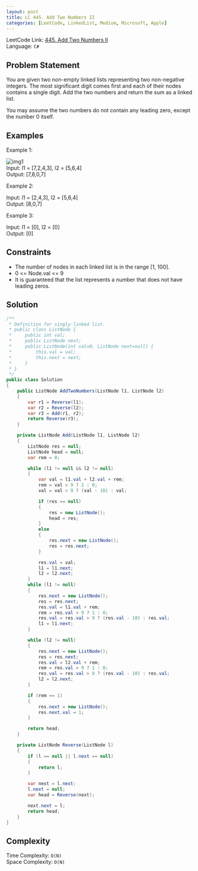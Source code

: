 ```yaml
---
layout: post
title: LC 445. Add Two Numbers II
categories: [LeetCode, LinkedList, Medium, Microsoft, Apple]
---
```


LeetCode Link: [445. Add Two Numbers II](https://leetcode.com/problems/add-two-numbers-ii/description/)  
Language: `C#`  

## Problem Statement

You are given two non-empty linked lists representing two non-negative integers. The most significant digit comes first and each of their nodes contains a single digit. Add the two numbers and return the sum as a linked list.

You may assume the two numbers do not contain any leading zero, except the number 0 itself.

## Examples

Example 1:

![img1](https://assets.leetcode.com/uploads/2021/04/09/sumii-linked-list.jpg)  
Input: l1 = [7,2,4,3], l2 = [5,6,4]  
Output: [7,8,0,7]  

Example 2:

Input: l1 = [2,4,3], l2 = [5,6,4]  
Output: [8,0,7]

Example 3:

Input: l1 = [0], l2 = [0]  
Output: [0]

## Constraints  

* The number of nodes in each linked list is in the range [1, 100].
* 0 <= Node.val <= 9
* It is guaranteed that the list represents a number that does not have leading zeros.

## Solution

``` csharp
/**
 * Definition for singly-linked list.
 * public class ListNode {
 *     public int val;
 *     public ListNode next;
 *     public ListNode(int val=0, ListNode next=null) {
 *         this.val = val;
 *         this.next = next;
 *     }
 * }
 */
public class Solution 
{
    public ListNode AddTwoNumbers(ListNode l1, ListNode l2) 
    {
        var r1 = Reverse(l1);
        var r2 = Reverse(l2);
        var r3 = Add(r1, r2);
        return Reverse(r3);
    }

    private ListNode Add(ListNode l1, ListNode l2)
    {
        ListNode res = null;
        ListNode head = null;
        var rem = 0;

        while (l1 != null && l2 != null)
        {
            var val = l1.val + l2.val + rem;
            rem = val > 9 ? 1 : 0;
            val = val > 9 ? (val - 10) : val;

            if (res == null)
            {
                res = new ListNode();
                head = res;
            }
            else
            {
                res.next = new ListNode();
                res = res.next;
            }

            res.val = val;
            l1 = l1.next;
            l2 = l2.next;
        }
        while (l1 != null)
        {
            res.next = new ListNode();
            res = res.next;
            res.val = l1.val + rem;
            rem = res.val > 9 ? 1 : 0;
            res.val = res.val > 9 ? (res.val - 10) : res.val;
            l1 = l1.next;
        }

        while (l2 != null)
        {
            res.next = new ListNode();
            res = res.next;
            res.val = l2.val + rem;
            rem = res.val > 9 ? 1 : 0;
            res.val = res.val > 9 ? (res.val - 10) : res.val;
            l2 = l2.next;
        }

        if (rem == 1)
        {
            res.next = new ListNode();
            res.next.val = 1;
        }

        return head;
    }

    private ListNode Reverse(ListNode l)
    {
        if (l == null || l.next == null)
        {
            return l;
        }

        var next = l.next;
        l.next = null;
        var head = Reverse(next);

        next.next = l;
        return head;
    }
}
```

## Complexity

Time Complexity: `O(N)`  
Space Complexity: `O(N)`  
